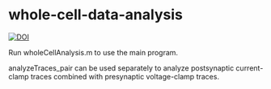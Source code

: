 # whole-cell-data-analysis

[![DOI](https://zenodo.org/badge/789172820.svg)](https://zenodo.org/doi/10.5281/zenodo.11068995)

Run wholeCellAnalysis.m to use the main program.

analyzeTraces_pair can be used separately to analyze postsynaptic current-clamp traces combined with presynaptic voltage-clamp traces.
